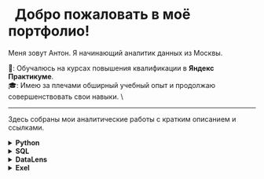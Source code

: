 # &nbsp; Добро пожаловать в моё портфолио!

Меня зовут Антон. Я начинающий аналитик данных из Москвы.

📘: Обучалюсь на курсах повышения квалификации в **Яндекс Практикуме**. \
🎓: Имею за плечами обширный учебный опыт и продолжаю совершенствовать свои навыки. \
<hr>

Здесь собраны мои аналитические работы с кратким описанием и ссылками.

<details>
  <summary><b>Python</b></summary>
  <br/>
<hr>

<hr> 
 
## [Выпускной проект. Обзор метрик, оценка монетизации и юнит-экономики, поиск инсайтов и точек роста, A/B-тестирование](https://github.com/antnrmashin/Portfolio/blob/main/python/%D0%9E%D0%B1%D0%B7%D0%BE%D1%80%20%D0%BC%D0%B5%D1%82%D1%80%D0%B8%D0%BA%2C%20%D0%BE%D1%86%D0%B5%D0%BD%D0%BA%D0%B0%20%D0%BC%D0%BE%D0%BD%D0%B5%D1%82%D0%B8%D0%B7%D0%B0%D1%86%D0%B8%D0%B8%20%D0%B8%20%D1%8E%D0%BD%D0%B8%D1%82-%D1%8D%D0%BA%D0%BE%D0%BD%D0%BE%D0%BC%D0%B8%D0%BA%D0%B8%2C%20%D0%BF%D0%BE%D0%B8%D1%81%D0%BA%20%D0%B8%D0%BD%D1%81%D0%B0%D0%B9%D1%82%D0%BE%D0%B2%20%D0%B8%20%D1%82%D0%BE%D1%87%D0%B5%D0%BA%20%D1%80%D0%BE%D1%81%D1%82%D0%B0%2C%20A_B-%D1%82%D0%B5%D1%81%D1%82%D0%B8%D1%80%D0%BE%D0%B2%D0%B0%D0%BD%D0%B8%D0%B5.ipynb)

**Цель проекта** - Провести верхнеуровневую оценку состояния продукта, выявить слабые и сильные сегменты, сформулировать гипотезы для роста и улучшения монетизации.

*07 августа, 2025*
  
## [Исследование результатов А/В-теста и поиск инсайтов в международном мобильном приложении SollmaFin](https://github.com/antnrmashin/Portfolio/blob/main/python/%D0%98%D1%81%D1%81%D0%BB%D0%B5%D0%B4%D0%BE%D0%B2%D0%B0%D0%BD%D0%B8%D0%B5%20%D1%80%D0%B5%D0%B7%D1%83%D0%BB%D1%8C%D1%82%D0%B0%D1%82%D0%BE%D0%B2%20%D0%90_%D0%92-%D1%82%D0%B5%D1%81%D1%82%D0%B0%20%D0%B8%20%D0%BF%D0%BE%D0%B8%D1%81%D0%BA%20%D0%B8%D0%BD%D1%81%D0%B0%D0%B9%D1%82%D0%BE%D0%B2.ipynb)

**Цель проекта** - провести эксперимент и оценить, как обновлённый онбординг влияет на поведение пользователей и их дальнейшую инвестиционную активность. 

*26 июля, 2025*

<hr>
 
## [Анализ юнит-экономики для приложения Procrastinate Pro+](https://github.com/antnrmashin/Portfolio/blob/main/python/%D0%90%D0%BD%D0%B0%D0%BB%D0%B8%D0%B7%20%D1%81%D0%B8%D1%81%D1%82%D0%B5%D0%BC%D1%8B%20%D0%BC%D0%B5%D1%82%D1%80%D0%B8%D0%BA%20%D0%BF%D1%80%D0%B8%D0%BB%D0%BE%D0%B6%D0%B5%D0%BD%D0%B8%D1%8F%20%D0%9F%D1%80%D0%BE%D0%BA%D1%80%D0%B0%D1%81%D1%82%D0%B8%D0%BD%D0%B0%D0%B9%D1%88%D0%B5%D0%BD%20%D0%BF%D1%80%D0%BE%20%2B.ipynb)

**Цель проекта** - провести анализ юнит-экономики развлекательного приложения Procrastinate Pro+  в динамике за первые 28 дней для каждой когорты пользователей для того, чтобы выявить возможные причины стагнации в выручке.

*12 июня, 2025*

<hr>

## [Изучение рынка заведений общественного питания Москвы](https://github.com/antnrmashin/Portfolio/blob/main/python/%D0%98%D0%B7%D1%83%D1%87%D0%B5%D0%BD%D0%B8%D0%B5%20%D1%80%D1%8B%D0%BD%D0%BA%D0%B0%20%D0%B7%D0%B0%D0%B2%D0%B5%D0%B4%D0%B5%D0%BD%D0%B8%D0%B9%20%D0%BE%D0%B1%D1%89%D0%B5%D1%81%D1%82%D0%B2%D0%B5%D0%BD%D0%BD%D0%BE%D0%B3%D0%BE%20%D0%BF%D0%B8%D1%82%D0%B0%D0%BD%D0%B8%D1%8F%20%D0%9C%D0%BE%D1%81%D0%BA%D0%B2%D1%8B.ipynb)

**Цель проекта** - провести исследовательский анализ рынка заведений общественного питания Москвы, который поможет принять решение о наиболее удачном месторасположении для нового заведения.

*01 февраля, 2025*
 
<hr>

## [Изучение развития игровой идустрии в первой половине XXI века](https://github.com/steishas/portfolio/blob/main/python/python_rus/%D0%98%D0%B7%D1%83%D1%87%D0%B5%D0%BD%D0%B8%D0%B5_%D1%80%D0%B0%D0%B7%D0%B2%D0%B8%D1%82%D0%B8%D1%8F_%D0%B8%D0%B3%D1%80%D0%BE%D0%B2%D0%BE%D0%B9_%D0%B8%D0%BD%D0%B4%D1%83%D1%81%D1%82%D1%80%D0%B8%D0%B8_%D0%B2_%D0%BF%D0%B5%D1%80%D0%B2%D0%BE%D0%B9_%D0%BF%D0%BE%D0%BB%D0%BE%D0%B2%D0%B8%D0%BD%D0%B5_XXI_%D0%B2%D0%B5%D0%BA%D0%B0.ipynb)

**Цель проекта** - собрать данные для написания статьи-исследования по особенностям развития игровой индустрии для популяризации игры "Секреты Темнолесья".

*11 января, 2025*

<hr>

</details>

<details>
  <summary><b>SQL</b></summary>
  <br/>

<hr>
 
## [Анализ данных для агенства недвижимости](https://github.com/steishas/portfolio/blob/main/SQL/SQL_rus/%D0%90%D0%BD%D0%B0%D0%BB%D0%B8%D0%B7%20%D0%B4%D0%B0%D0%BD%D0%BD%D1%8B%D1%85%20%D0%B4%D0%BB%D1%8F%20%D0%B0%D0%B3%D0%B5%D0%BD%D1%82%D1%81%D1%82%D0%B2%D0%B0%20%D0%BD%D0%B5%D0%B4%D0%B2%D0%B8%D0%B6%D0%B8%D0%BC%D0%BE%D1%81%D1%82%D0%B8.sql)
**Цель проекта** - Определить самые привлекательные для работы сегменты недвижимости в Санкт-Петербурге и Ленинградской области.

Аналитическая записка к проекту [здесь](https://github.com/steishas/portfolio/blob/main/SQL/SQL_rus/%D0%90%D0%BD%D0%B0%D0%BB%D0%B8%D1%82%D0%B8%D1%87%D0%B5%D1%81%D0%BA%D0%B0%D1%8F%20%D0%B7%D0%B0%D0%BF%D0%B8%D1%81%D0%BA%D0%B0%20%D0%BA%20%D0%BF%D1%80%D0%BE%D0%B5%D0%BA%D1%82%D1%83%20%22%D0%90%D0%BD%D0%B0%D0%BB%D0%B8%D0%B7%20%D0%B4%D0%B0%D0%BD%D0%BD%D1%8B%D1%85%20%D0%B4%D0%BB%D1%8F%20%D0%B0%D0%B3%D0%B5%D0%BD%D1%82%D1%81%D1%82%D0%B2%D0%B0%20%D0%BD%D0%B5%D0%B4%D0%B2%D0%B8%D0%B6%D0%B8%D0%BC%D0%BE%D1%81%D1%82%D0%B8%22.md)

К проекту также построен [дашборд](https://datalens.yandex/o84vyycx74g6b)

*18 декабря, 2024*

<hr>
 
## [Секреты темнолесья](https://github.com/steishas/portfolio/blob/main/SQL/SQL_rus/Ad_Hoc%20%D0%B7%D0%B0%D0%B4%D0%B0%D1%87%D0%B8%20_%D0%A1%D0%B5%D0%BA%D1%80%D0%B5%D1%82%D1%8B%20%D0%A2%D0%B5%D0%BC%D0%BD%D0%BE%D0%BB%D0%B5%D1%81%D1%8C%D1%8F.sql)

**Цель проекта** - изучить влияние характеристик игроков и их игровых персонажей на покупку внутриигровой валюты «райские лепестки» в игре "Секреты темнолесья", а также оценить активность игроков при совершении внутриигровых покупок.

Аналитическая записка к проекту [здесь](https://github.com/steishas/portfolio/edit/main/SQL/SQL_rus/%D0%90%D0%BD%D0%B0%D0%BB%D0%B8%D1%82%D0%B8%D1%87%D0%B5%D1%81%D0%BA%D0%B0%D1%8F%20%D0%B7%D0%B0%D0%BF%D0%B8%D1%81%D0%BA%D0%B0%20%D0%BA%20%D0%BF%D1%80%D0%BE%D0%B5%D0%BA%D1%82%D1%83%20%22%D0%A1%D0%B5%D0%BA%D1%80%D0%B5%D1%82%D1%8B%20%D0%A2%D0%B5%D0%BC%D0%BD%D0%BE%D1%81%D0%B5%D0%BB%D1%8C%D1%8F%22.md)

*14 ноября, 2024*

<hr>

</details>

<details>
  <summary><b>DataLens</b></summary>
  <br/>

 <hr>

## [Статистика по выступлениям TED_TALKS](https://datalens.yandex/m4h5mxrn5ijq9)

На дашборде представлена статистика по выступлениям на конференциях TED_TALKS.

<hr>

<hr>

## [DOTA Statistics](https://datalens.yandex/rah8snnxeq7ke)

На дашборде представлена статистика по игровым матчам в игре DOTA 2.

<hr>

<hr>

## [Ключевые бизнес-метрики в Саранске (май — июнь 2021)](https://datalens.yandex/qpvzj5iumm98c)

Дашборд содержит информацию по ключевым бизнес-метрикам сервиса доставки еды в городе Саранск за период с мая по июнь 2021г.

<hr>

</details>

<details>
  <summary><b>Exel</b></summary>
  <br/>
 <hr>

 </details>
